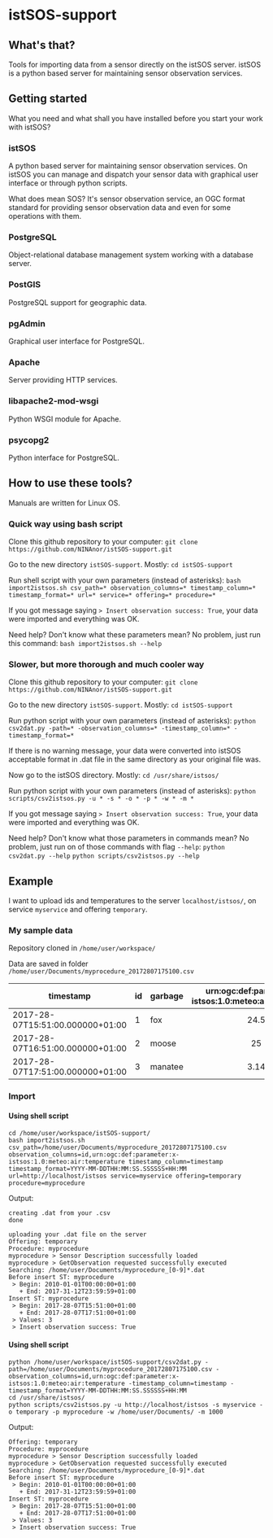 # istSOS-support

## What's that? 

Tools for importing data from a sensor directly on the istSOS server. 
istSOS is a python based server for maintaining sensor observation services. 

## Getting started

What you need and what shall you have installed before you start your work with
istSOS? 

### istSOS

A python based server for maintaining sensor observation services. On istSOS
you can manage and dispatch your sensor data with graphical user interface or
through python scripts. 

What does mean SOS? It's sensor observation service, an OGC format standard for
providing sensor observation data and even for some operations with them. 

### PostgreSQL

Object-relational database management system working with a database server. 

### PostGIS

PostgreSQL support for geographic data. 

### pgAdmin

Graphical user interface for PostgreSQL. 

### Apache

Server providing HTTP services. 

### libapache2-mod-wsgi

Python WSGI module for Apache. 

### psycopg2

Python interface for PostgreSQL.

## How to use these tools? 

Manuals are written for Linux OS. 

### Quick way using bash script

Clone this github repository to your computer:
```git clone https://github.com/NINAnor/istSOS-support.git```

Go to the new directory `istSOS-support`. Mostly:
```cd istSOS-support```

Run shell script with your own parameters (instead of asterisks):
```bash import2istsos.sh csv_path=* observation_columns=* timestamp_column=* timestamp_format=* url=* service=* offering=* procedure=*```

If you got message saying  `> Insert observation success: True`, your
data were imported and everything was OK. 

Need help? Don't know what these parameters mean? No problem, just run this
command:
```bash import2istsos.sh --help```

### Slower, but more thorough and much cooler way

Clone this github repository to your computer:
```git clone https://github.com/NINAnor/istSOS-support.git```

Go to the new directory `istSOS-support`. Mostly:
```cd istSOS-support```

Run python script with your own parameters (instead of asterisks):
```python csv2dat.py -path=* -observation_columns=* -timestamp_column=* -timestamp_format=*```

If there is no warning message, your data were converted into istSOS
acceptable format in .dat file in the same directory as your original file was.

Now go to the istSOS directory. Mostly: 
```cd /usr/share/istsos/```

Run python script with your own parameters (instead of asterisks):
```python scripts/csv2istsos.py -u * -s * -o * -p * -w * -m *```

If you got message saying  `> Insert observation success: True`, your
data were imported and everything was OK. 

Need help? Don't know what those parameters in commands mean? No problem, just
run on of those commands with flag `--help`:
```python csv2dat.py --help```
```python scripts/csv2istsos.py --help```

## Example 

I want to upload ids and temperatures to the server `localhost/istsos/`, on service `myservice` and offering
`temporary`. 

### My sample data

Repository cloned in `/home/user/workspace/`

Data are saved in folder `/home/user/Documents/myprocedure_20172807175100.csv`

| timestamp                        | id | garbage | urn:ogc:def:parameter:x-istsos:1.0:meteo:air:temperature |
|----------------------------------|----|---------|:--------------------------------------------------------:|
| 2017-28-07T15:51:00.000000+01:00 | 1  | fox     |                           24.5                           |
| 2017-28-07T16:51:00.000000+01:00 | 2  | moose   |                            25                            |
| 2017-28-07T17:51:00.000000+01:00 | 3  | manatee |                           3.14                           |

### Import

#### Using shell script

```
cd /home/user/workspace/istSOS-support/
bash import2istsos.sh csv_path=/home/user/Documents/myprocedure_20172807175100.csv
observation_columns=id,urn:ogc:def:parameter:x-istsos:1.0:meteo:air:temperature timestamp_column=timestamp
timestamp_format=YYYY-MM-DDTHH:MM:SS.SSSSSS+HH:MM url=http://localhost/istsos service=myservice offering=temporary procedure=myprocedure
```

Output: 
```
creating .dat from your .csv
done

uploading your .dat file on the server
Offering: temporary
Procedure: myprocedure
myprocedure > Sensor Description successfully loaded
myprocedure > GetObservation requested successfully executed
Searching: /home/user/Documents/myprocedure_[0-9]*.dat
Before insert ST: myprocedure
 > Begin: 2010-01-01T00:00:00+01:00
   + End: 2017-31-12T23:59:59+01:00
Insert ST: myprocedure
 > Begin: 2017-28-07T15:51:00+01:00
   + End: 2017-28-07T17:51:00+01:00
 > Values: 3
 > Insert observation success: True
```

#### Using shell script

```
python /home/user/workspace/istSOS-support/csv2dat.py -path=/home/user/Documents/myprocedure_20172807175100.csv -observation_columns=id,urn:ogc:def:parameter:x-istsos:1.0:meteo:air:temperature -timestamp_column=timestamp -timestamp_format=YYYY-MM-DDTHH:MM:SS.SSSSSS+HH:MM
cd /usr/share/istsos/
python scripts/csv2istsos.py -u http://localhost/istsos -s myservice -o temporary -p myprocedure -w /home/user/Documents/ -m 1000
```

Output: 
```
Offering: temporary
Procedure: myprocedure
myprocedure > Sensor Description successfully loaded
myprocedure > GetObservation requested successfully executed
Searching: /home/user/Documents/myprocedure_[0-9]*.dat
Before insert ST: myprocedure
 > Begin: 2010-01-01T00:00:00+01:00
   + End: 2017-31-12T23:59:59+01:00
Insert ST: myprocedure
 > Begin: 2017-28-07T15:51:00+01:00
   + End: 2017-28-07T17:51:00+01:00
 > Values: 3
 > Insert observation success: True
```






